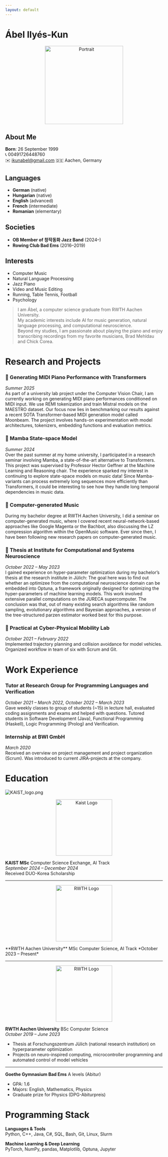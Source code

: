 ```yaml
---
layout: default
---
```


# Ábel Ilyés-Kun

<p align="center">
  <img src="./images/cjdh_busking.jpeg" alt="Portrait" width="250"/>
</p>

## About Me

**Born**: 26 September 1999  
📞 00491726448760  
✉️ ikunabel@gmail.com
🇩🇪 Aachen, Germany

## Languages

- **German** (native)  
- **Hungarian** (native)  
- **English** (advanced)  
- **French** (intermediate)  
- **Romanian** (elementary)

## Societies

- **OB Member of 창작동화 Jazz Band** (2024–)  
- **Rowing Club Bad Ems** (2016–2019)

## Interests

- Computer Music  
- Natural Language Processing  
- Jazz Piano  
- Video and Music Editing  
- Running, Table Tennis, Football  
- Psychology

> I am Ábel, a computer science graduate from RWTH Aachen University.  
> My academic interests include AI for music generation, natural language processing, and computational neuroscience.  
> Beyond my studies, I am passionate about playing the piano and enjoy transcribing recordings from my favorite musicians, Brad Mehldau and Chick Corea.

# Research and Projects

### 🎹 Generating MIDI Piano Performance with Transformers  
*Summer 2025*  
As part of a university lab project under the Computer Vision Chair, I am currently working on generating MIDI piano performances conditioned on MIDI input. We use REMI tokenization and train  Mistral models on the MAESTRO dataset. Our focus now lies in benchmarking our results against a recent SOTA Transformer-based MIDI generation model called Moonbeam. The project involves hands-on experimentation with model architectures, tokenizers, embedding functions and evaluation metrics.

### 🐍 Mamba State-space Model  
*Summer 2024*  
Over the past summer at my home university, I participated in a research seminar involving Mamba, a state-of-the-art alternative to Transformers. This project was supervised by Professor Hector Geffner at the Machine Learning and Reasoning chair. The experience sparked my interest in continuing to explore state-space models on music data! Since Mamba-variants can process extremely long sequences more efficiently than Transformers, it could be interesting to see how they handle long temporal dependencies in music data.

### 🎵 Computer-generated Music  
During my bachelor degree at RWTH Aachen University, I did a seminar on computer-generated music, where I covered recent neural-network-based approaches like Google Magenta or the Bachbot, also discussing the LZ compression algorithm within the OpenMusic software. Ever since then, I have been following new research papers on computer-generated music.

### 🧠 Thesis at Institute for Computational and Systems Neuroscience  
*October 2022 – May 2023*  
I gained experience on hyper-parameter optimization during my bachelor’s thesis at the research institute in Jülich: The goal here was to find out whether an optimizee from the computational neuroscience domain can be embedded into Optuna, a framework originally designed for optimizing the hyper-parameters of machine learning models. This work involved extensive parallel computations on the JURECA supercomputer. The conclusion was that, out of many existing search algorithms like random sampling, evolutionary algorithms and Bayesian approaches, a version of the tree-structured parzen estimator worked best for this purpose.

### 🚙 Practical at Cyber-Physical Mobility Lab  
*October 2021 – February 2022*  
Implemented trajectory planning and collision avoidance for model vehicles. Organized workflow in team of six with Scrum and Git.

# Work Experience

### Tutor at Research Group for Programming Languages and Verification  
*October 2021 – March 2022, October 2022 – March 2023*  
Gave weekly classes to group of students (~15) in lecture hall, evaluated coding assignments and exams and helped with questions. Tutored students in Software Development (Java), Functional Programming (Haskell), Logic Programming (Prolog) and Verification.

### Internship at BWI GmbH  
*March 2020*  
Received an overview on project management and project organization (Scrum). Was introduced to current JIRA-projects at the company.

# Education

![KAIST_logo.png](./images/KAIST_logo.png)
<p align="center">
  <img src="./images/KAIST_logo.png" alt="Kaist Logo" width="180"/>
</p> 

**KAIST MSc** Computer Science Exchange, AI Track  
*September 2024 – December 2024*  
Received DUO-Korea Scholarship

---

<p align="center">
  <img src="./images/RWTH_Logo_3.svg.png" alt="RWTH Logo" width="180"/>
</p> 
**RWTH Aachen University** MSc Computer Science, AI Track  
*October 2023 – Present*

---

<p align="center">
  <img src="./images/RWTH_Logo_3.svg.png" alt="RWTH Logo" width="180"/>
</p>

**RWTH Aachen University** BSc Computer Science  
*October 2019 – June 2023*  
- Thesis at Forschungszentrum Jülich (national research institution) on hyperparameter optimization
- Projects on neuro-inspired computing, microcontroller programming and automated control of model vehicles

---

**Goethe Gymnasium Bad Ems** A levels (Abitur)  
- GPA: 1.6  
- Majors: English, Mathematics, Physics  
- Graduate prize for Physics (DPG-Abiturpreis)

# Programming Stack

**Languages & Tools**  
Python, C++, Java, C#, SQL, Bash, Git, Linux, Slurm

**Machine Learning & Deep Learning**  
PyTorch, NumPy, pandas, Matplotlib, Optuna, Jupyter



